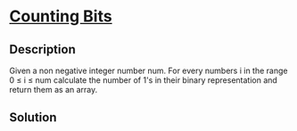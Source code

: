 # [Counting Bits](https://leetcode.com/problems/counting-bits/)

## Description

Given a non negative integer number num. For every numbers i in the range 0 ≤ i ≤ num calculate the number of 1's in their binary representation and return them as an array.




## Solution
